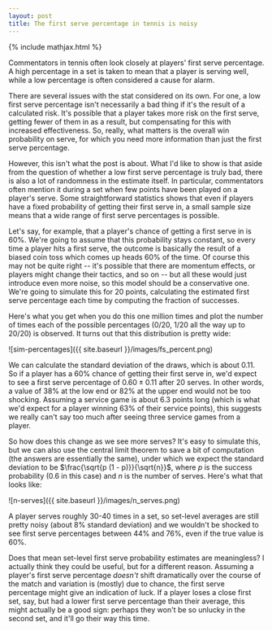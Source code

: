 ```yaml
---
layout: post
title: The first serve percentage in tennis is noisy
---
```


{% include mathjax.html %}

Commentators in tennis often look closely at players' first serve percentage. A high percentage in a set is taken to mean that a player is serving well, while a low percentage is often considered a cause for alarm.

There are several issues with the stat considered on its own. For one, a low first serve percentage isn't necessarily a bad thing if it's the result of a calculated risk. It's possible that a player takes more risk on the first serve, getting fewer of them in as a result, but compensating for this with increased effectiveness. So, really, what matters is the overall win probability on serve, for which you need more information than just the first serve percentage.

However, this isn't what the post is about. What I'd like to show is that aside from the question of whether a low first serve percentage is truly bad, there is also a lot of randomness in the estimate itself. In particular, commentators often mention it during a set when few points have been played on a player's serve. Some straightforward statistics shows that even if players have a fixed probability of getting their first serve in, a small sample size means that a wide range of first serve percentages is possible.

Let's say, for example, that a player's chance of getting a first serve in is 60%. We're going to assume that this probability stays constant, so every time a player hits a first serve, the outcome is basically the result of a biased coin toss which comes up heads 60% of the time. Of course this may not be quite right -- it's possible that there are momentum effects, or players might change their tactics, and so on -- but all these would just introduce even more noise, so this model should be a conservative one. We're going to simulate this for 20 points, calculating the estimated first serve percentage each time by computing the fraction of successes.

Here's what you get when you do this one million times and plot the number of times each of the possible percentages (0/20, 1/20 all the way up to 20/20) is observed. It turns out that this distribution is pretty wide:

![sim-percentages]({{ site.baseurl }}/images/fs_percent.png)

We can calculate the standard deviation of the draws, which is about 0.11. So if a player has a 60% chance of getting their first serve in, we'd expect to see a first serve percentage of $0.60 \pm 0.11$ after 20 serves. In other words, a value of 38% at the low end or 82% at the upper end would not be too shocking. Assuming a service game is about 6.3 points long (which is what we'd expect for a player winning 63% of their service points), this suggests we really can't say too much after seeing three service games from a player.

So how does this change as we see more serves? It's easy to simulate this, but we can also use the central limit theorem to save a bit of computation (the answers are essentially the same), under which we expect the standard deviation to be $\frac{\sqrt{p (1 - p)}}{\sqrt{n}}$, where $p$ is the success probability (0.6 in this case) and $n$ is the number of serves. Here's what that looks like:

![n-serves]({{ site.baseurl }}/images/n_serves.png)

A player serves roughly 30-40 times in a set, so set-level averages are still pretty noisy (about 8% standard deviation) and we wouldn't be shocked to see first serve percentages between 44% and 76%, even if the true value is 60%.

Does that mean set-level first serve probability estimates are meaningless? I actually think they could be useful, but for a different reason. Assuming a player's first serve percentage _doesn't_ shift dramatically over the course of the match and variation is (mostly) due to chance, the first serve percentage might give an indication of luck. If a player loses a close first set, say, but had a lower first serve percentage than their average, this might actually be a good sign: perhaps they won't be so unlucky in the second set, and it'll go their way this time.
